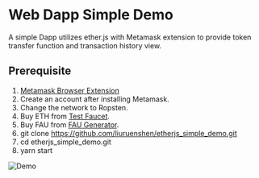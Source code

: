 # Web Dapp Simple Demo

A simple Dapp utilizes ether.js with Metamask extension to provide token transfer function and transaction history view.

## Prerequisite

1. [Metamask Browser Extension](https://chrome.google.com/webstore/detail/metamask/nkbihfbeogaeaoehlefnkodbefgpgknn)
1. Create an account after installing Metamask.
1. Change the network to Ropsten.
1. Buy ETH from [Test Faucet](https://ethereum-blockchain-developer.com/001-metamask-install/03-get-testnet-ether/).
1. Buy FAU from [FAU Generator](https://erc20faucet.com/).
1. git clone https://github.com/liuruenshen/etherjs_simple_demo.git
1. cd etherjs_simple_demo.git
1. yarn start

![Demo](https://user-images.githubusercontent.com/13027159/153511670-6dae3361-1618-4d42-8472-1ade76a9d1cd.png)
